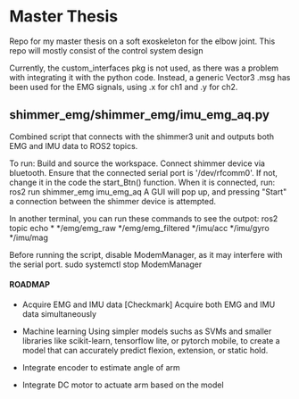 # Master Thesis
Repo for my master thesis on a soft exoskeleton for the elbow joint. This repo will mostly consist of the control system design

Currently, the custom_interfaces pkg is not used, as there was a problem with integrating it with the python code. Instead, a generic Vector3 .msg has been used for the EMG signals, using .x for ch1 and .y for ch2.

## shimmer_emg/shimmer_emg/imu_emg_aq.py
Combined script that connects with the shimmer3 unit and outputs both EMG and IMU data to ROS2 topics.

To run:
Build and source the workspace.
Connect shimmer device via bluetooth. Ensure that the connected serial port is '/dev/rfcomm0'. If not, change it in the code the start_Btn() function.
When it is connected, run: ros2 run shimmer_emg imu_emg_aq
A GUI will pop up, and pressing "Start" a connection between the shimmer device is attempted.

In another terminal, you can run these commands to see the outpot:
ros2 topic echo *
*/emg/emg_raw
*/emg/emg_filtered
*/imu/acc
*/imu/gyro
*/imu/mag

Before running the script, disable ModemManager, as it may interfere with the serial port.
    sudo systemctl stop ModemManager



#### ROADMAP

* Acquire EMG and IMU data [Checkmark]
Acquire both EMG and IMU data simultaneously

* Machine learning
Using simpler models suchs as SVMs and smaller libraries like scikit-learn, tensorflow lite, or pytorch mobile, to create a model that can accurately predict flexion, extension, or static hold.

* Integrate encoder to estimate angle of arm

* Integrate DC motor to actuate arm based on the model